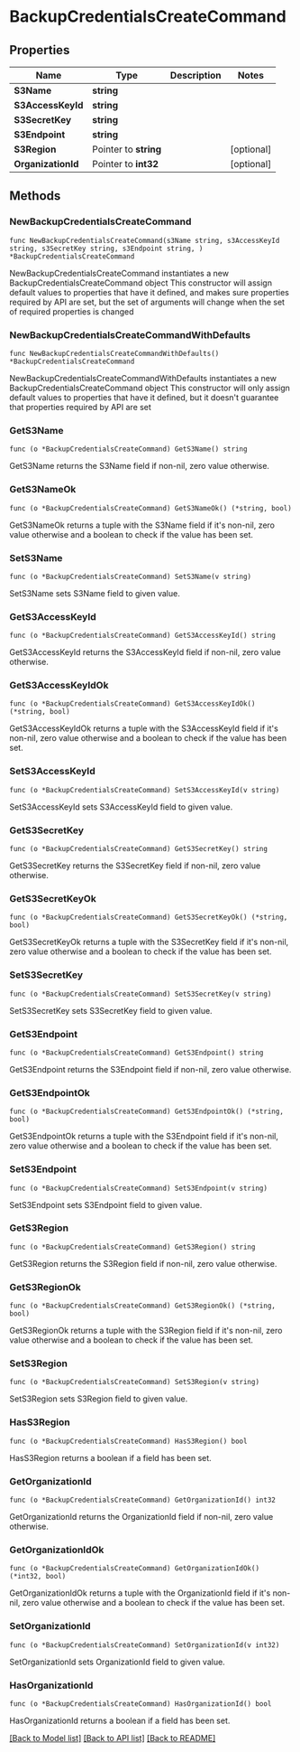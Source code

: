 # BackupCredentialsCreateCommand

## Properties

Name | Type | Description | Notes
------------ | ------------- | ------------- | -------------
**S3Name** | **string** |  | 
**S3AccessKeyId** | **string** |  | 
**S3SecretKey** | **string** |  | 
**S3Endpoint** | **string** |  | 
**S3Region** | Pointer to **string** |  | [optional] 
**OrganizationId** | Pointer to **int32** |  | [optional] 

## Methods

### NewBackupCredentialsCreateCommand

`func NewBackupCredentialsCreateCommand(s3Name string, s3AccessKeyId string, s3SecretKey string, s3Endpoint string, ) *BackupCredentialsCreateCommand`

NewBackupCredentialsCreateCommand instantiates a new BackupCredentialsCreateCommand object
This constructor will assign default values to properties that have it defined,
and makes sure properties required by API are set, but the set of arguments
will change when the set of required properties is changed

### NewBackupCredentialsCreateCommandWithDefaults

`func NewBackupCredentialsCreateCommandWithDefaults() *BackupCredentialsCreateCommand`

NewBackupCredentialsCreateCommandWithDefaults instantiates a new BackupCredentialsCreateCommand object
This constructor will only assign default values to properties that have it defined,
but it doesn't guarantee that properties required by API are set

### GetS3Name

`func (o *BackupCredentialsCreateCommand) GetS3Name() string`

GetS3Name returns the S3Name field if non-nil, zero value otherwise.

### GetS3NameOk

`func (o *BackupCredentialsCreateCommand) GetS3NameOk() (*string, bool)`

GetS3NameOk returns a tuple with the S3Name field if it's non-nil, zero value otherwise
and a boolean to check if the value has been set.

### SetS3Name

`func (o *BackupCredentialsCreateCommand) SetS3Name(v string)`

SetS3Name sets S3Name field to given value.


### GetS3AccessKeyId

`func (o *BackupCredentialsCreateCommand) GetS3AccessKeyId() string`

GetS3AccessKeyId returns the S3AccessKeyId field if non-nil, zero value otherwise.

### GetS3AccessKeyIdOk

`func (o *BackupCredentialsCreateCommand) GetS3AccessKeyIdOk() (*string, bool)`

GetS3AccessKeyIdOk returns a tuple with the S3AccessKeyId field if it's non-nil, zero value otherwise
and a boolean to check if the value has been set.

### SetS3AccessKeyId

`func (o *BackupCredentialsCreateCommand) SetS3AccessKeyId(v string)`

SetS3AccessKeyId sets S3AccessKeyId field to given value.


### GetS3SecretKey

`func (o *BackupCredentialsCreateCommand) GetS3SecretKey() string`

GetS3SecretKey returns the S3SecretKey field if non-nil, zero value otherwise.

### GetS3SecretKeyOk

`func (o *BackupCredentialsCreateCommand) GetS3SecretKeyOk() (*string, bool)`

GetS3SecretKeyOk returns a tuple with the S3SecretKey field if it's non-nil, zero value otherwise
and a boolean to check if the value has been set.

### SetS3SecretKey

`func (o *BackupCredentialsCreateCommand) SetS3SecretKey(v string)`

SetS3SecretKey sets S3SecretKey field to given value.


### GetS3Endpoint

`func (o *BackupCredentialsCreateCommand) GetS3Endpoint() string`

GetS3Endpoint returns the S3Endpoint field if non-nil, zero value otherwise.

### GetS3EndpointOk

`func (o *BackupCredentialsCreateCommand) GetS3EndpointOk() (*string, bool)`

GetS3EndpointOk returns a tuple with the S3Endpoint field if it's non-nil, zero value otherwise
and a boolean to check if the value has been set.

### SetS3Endpoint

`func (o *BackupCredentialsCreateCommand) SetS3Endpoint(v string)`

SetS3Endpoint sets S3Endpoint field to given value.


### GetS3Region

`func (o *BackupCredentialsCreateCommand) GetS3Region() string`

GetS3Region returns the S3Region field if non-nil, zero value otherwise.

### GetS3RegionOk

`func (o *BackupCredentialsCreateCommand) GetS3RegionOk() (*string, bool)`

GetS3RegionOk returns a tuple with the S3Region field if it's non-nil, zero value otherwise
and a boolean to check if the value has been set.

### SetS3Region

`func (o *BackupCredentialsCreateCommand) SetS3Region(v string)`

SetS3Region sets S3Region field to given value.

### HasS3Region

`func (o *BackupCredentialsCreateCommand) HasS3Region() bool`

HasS3Region returns a boolean if a field has been set.

### GetOrganizationId

`func (o *BackupCredentialsCreateCommand) GetOrganizationId() int32`

GetOrganizationId returns the OrganizationId field if non-nil, zero value otherwise.

### GetOrganizationIdOk

`func (o *BackupCredentialsCreateCommand) GetOrganizationIdOk() (*int32, bool)`

GetOrganizationIdOk returns a tuple with the OrganizationId field if it's non-nil, zero value otherwise
and a boolean to check if the value has been set.

### SetOrganizationId

`func (o *BackupCredentialsCreateCommand) SetOrganizationId(v int32)`

SetOrganizationId sets OrganizationId field to given value.

### HasOrganizationId

`func (o *BackupCredentialsCreateCommand) HasOrganizationId() bool`

HasOrganizationId returns a boolean if a field has been set.


[[Back to Model list]](../README.md#documentation-for-models) [[Back to API list]](../README.md#documentation-for-api-endpoints) [[Back to README]](../README.md)


